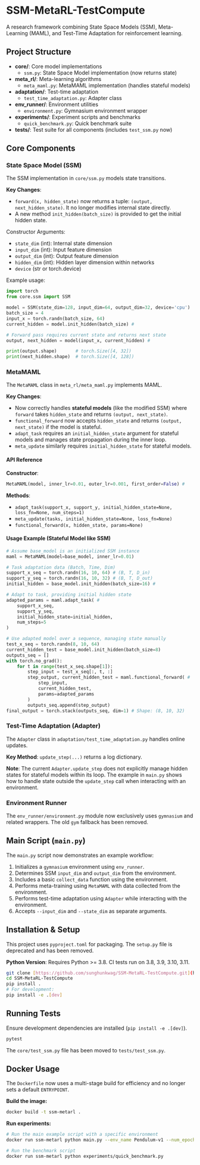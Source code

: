 # SSM-MetaRL-TestCompute
A research framework combining State Space Models (SSM), Meta-Learning (MAML), and Test-Time Adaptation for reinforcement learning.

## Project Structure
- **core/**: Core model implementations
  - `ssm.py`: State Space Model implementation (now returns state)
- **meta_rl/**: Meta-learning algorithms
  - `meta_maml.py`: MetaMAML implementation (handles stateful models)
- **adaptation/**: Test-time adaptation
  - `test_time_adaptation.py`: Adapter class
- **env_runner/**: Environment utilities
  - `environment.py`: Gymnasium environment wrapper
- **experiments/**: Experiment scripts and benchmarks
  - `quick_benchmark.py`: Quick benchmark suite
- **tests/**: Test suite for all components (includes `test_ssm.py` now)

## Core Components

### State Space Model (SSM)
The SSM implementation in `core/ssm.py` models state transitions.

**Key Changes**:
- `forward(x, hidden_state)` now returns a tuple: `(output, next_hidden_state)`. It no longer modifies internal state directly.
- A new method `init_hidden(batch_size)` is provided to get the initial hidden state.

Constructor Arguments:
- `state_dim` (int): Internal state dimension
- `input_dim` (int): Input feature dimension
- `output_dim` (int): Output feature dimension
- `hidden_dim` (int): Hidden layer dimension within networks
- `device` (str or torch.device)

Example usage:
```python
import torch
from core.ssm import SSM

model = SSM(state_dim=128, input_dim=64, output_dim=32, device='cpu')
batch_size = 4
input_x = torch.randn(batch_size, 64)
current_hidden = model.init_hidden(batch_size) #

# Forward pass requires current state and returns next state
output, next_hidden = model(input_x, current_hidden) #

print(output.shape)       # torch.Size([4, 32])
print(next_hidden.shape)  # torch.Size([4, 128])
````

### MetaMAML

The `MetaMAML` class in `meta_rl/meta_maml.py` implements MAML.

**Key Changes**:

  - Now correctly handles **stateful models** (like the modified SSM) where `forward` takes `hidden_state` and returns `(output, next_state)`.
  - `functional_forward` now accepts `hidden_state` and returns `(output, next_state)` if the model is stateful.
  - `adapt_task` requires an `initial_hidden_state` argument for stateful models and manages state propagation during the inner loop.
  - `meta_update` similarly requires `initial_hidden_state` for stateful models.

#### API Reference

**Constructor**:

```python
MetaMAML(model, inner_lr=0.01, outer_lr=0.001, first_order=False) #
```

**Methods**:

  - `adapt_task(support_x, support_y, initial_hidden_state=None, loss_fn=None, num_steps=1)`
  - `meta_update(tasks, initial_hidden_state=None, loss_fn=None)`
  - `functional_forward(x, hidden_state, params=None)`

#### Usage Example (Stateful Model like SSM)

```python
# Assume base_model is an initialized SSM instance
maml = MetaMAML(model=base_model, inner_lr=0.01)

# Task adaptation data (Batch, Time, Dim)
support_x_seq = torch.randn(16, 10, 64) # (B, T, D_in)
support_y_seq = torch.randn(16, 10, 32) # (B, T, D_out)
initial_hidden = base_model.init_hidden(batch_size=16) #

# Adapt to task, providing initial hidden state
adapted_params = maml.adapt_task( #
    support_x_seq,
    support_y_seq,
    initial_hidden_state=initial_hidden,
    num_steps=5
)

# Use adapted model over a sequence, managing state manually
test_x_seq = torch.randn(8, 10, 64)
current_hidden_test = base_model.init_hidden(batch_size=8)
outputs_seq = []
with torch.no_grad():
    for t in range(test_x_seq.shape[1]):
        step_input = test_x_seq[:, t, :]
        step_output, current_hidden_test = maml.functional_forward( #
            step_input,
            current_hidden_test,
            params=adapted_params
        )
        outputs_seq.append(step_output)
final_output = torch.stack(outputs_seq, dim=1) # Shape: (8, 10, 32)
```

### Test-Time Adaptation (Adapter)

The `Adapter` class in `adaptation/test_time_adaptation.py` handles online updates.

**Key Method**: `update_step(...)` returns a log dictionary.

**Note**: The current `Adapter.update_step` does not explicitly manage hidden states for stateful models within its loop. The example in `main.py` shows how to handle state outside the `update_step` call when interacting with an environment.

### Environment Runner

The `env_runner/environment.py` module now exclusively uses `gymnasium` and related wrappers. The old `gym` fallback has been removed.

## Main Script (`main.py`)

The `main.py` script now demonstrates an example workflow:

1.  Initializes a `gymnasium` environment using `env_runner`.
2.  Determines SSM `input_dim` and `output_dim` from the environment.
3.  Includes a basic `collect_data` function using the environment.
4.  Performs meta-training using `MetaMAML` with data collected from the environment.
5.  Performs test-time adaptation using `Adapter` while interacting with the environment.
6.  Accepts `--input_dim` and `--state_dim` as separate arguments.

## Installation & Setup

This project uses `pyproject.toml` for packaging. The `setup.py` file is deprecated and has been removed.

**Python Version**: Requires Python \>= 3.8. CI tests run on 3.8, 3.9, 3.10, 3.11.

```bash
git clone [https://github.com/sunghunkwag/SSM-MetaRL-TestCompute.git](https://github.com/sunghunkwag/SSM-MetaRL-TestCompute.git)
cd SSM-MetaRL-TestCompute
pip install .
# For development:
pip install -e .[dev]
```

## Running Tests

Ensure development dependencies are installed (`pip install -e .[dev]`).

```bash
pytest
```

The `core/test_ssm.py` file has been moved to `tests/test_ssm.py`.

## Docker Usage

The `Dockerfile` now uses a multi-stage build for efficiency and no longer sets a default `ENTRYPOINT`.

**Build the image:**

```bash
docker build -t ssm-metarl .
```

**Run experiments:**

```bash
# Run the main example script with a specific environment
docker run ssm-metarl python main.py --env_name Pendulum-v1 --num_epochs 10

# Run the benchmark script
docker run ssm-metarl python experiments/quick_benchmark.py
```

```
```
